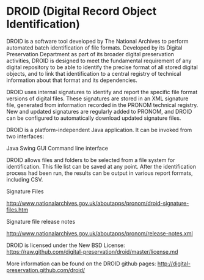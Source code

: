 DROID (Digital Record Object Identification) 
=====

DROID is a software tool developed by The National Archives to perform automated batch identification of file formats. Developed by its Digital Preservation Department as part of its broader digital preservation activities, DROID is designed to meet the fundamental requirement of any digital repository to be able to identify the precise format of all stored digital objects, and to link that identification to a central registry of technical information about that format and its dependencies.

DROID uses internal signatures to identify and report the specific file format versions of digital files. These signatures are stored in an XML signature file, generated from information recorded in the PRONOM technical registry. New and updated signatures are regularly added to PRONOM, and DROID can be configured to automatically download updated signature files.

DROID is a platform-independent Java application. It can be invoked from two interfaces:

Java Swing GUI Command line interface

DROID allows files and folders to be selected from a file system for identification. This file list can be saved at any point. After the identification process had been run, the results can be output in various report formats, including CSV.

Signature Files

http://www.nationalarchives.gov.uk/aboutapps/pronom/droid-signature-files.htm

Signature file release notes

http://www.nationalarchives.gov.uk/aboutapps/pronom/release-notes.xml

DROID is licensed under the New BSD License: https://raw.github.com/digital-preservation/droid/master/license.md

More information can be found on the DROID github pages: http://digital-preservation.github.com/droid/



